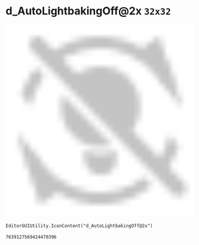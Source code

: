 # d_AutoLightbakingOff@2x `32x32`
<img src="/img/d_AutoLightbakingOff@2x.png" width=512 height=512>

``` CSharp
EditorGUIUtility.IconContent("d_AutoLightbakingOff@2x")
```
```
7639127569424470396
```
